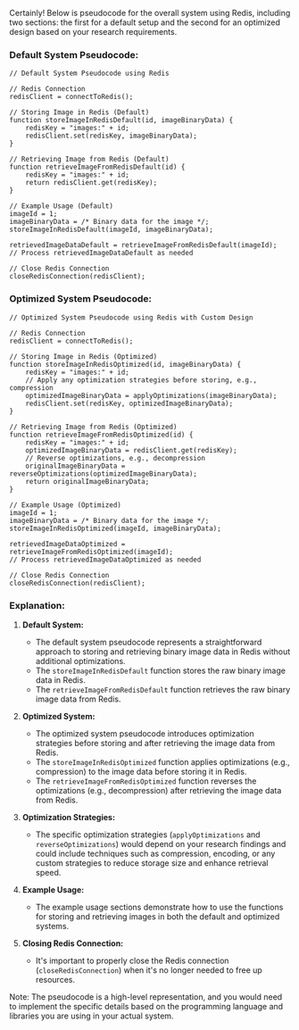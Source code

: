Certainly! Below is pseudocode for the overall system using Redis, including two sections: the first for a default setup and the second for an optimized design based on your research requirements.

### Default System Pseudocode:

```plaintext
// Default System Pseudocode using Redis

// Redis Connection
redisClient = connectToRedis();

// Storing Image in Redis (Default)
function storeImageInRedisDefault(id, imageBinaryData) {
    redisKey = "images:" + id;
    redisClient.set(redisKey, imageBinaryData);
}

// Retrieving Image from Redis (Default)
function retrieveImageFromRedisDefault(id) {
    redisKey = "images:" + id;
    return redisClient.get(redisKey);
}

// Example Usage (Default)
imageId = 1;
imageBinaryData = /* Binary data for the image */;
storeImageInRedisDefault(imageId, imageBinaryData);

retrievedImageDataDefault = retrieveImageFromRedisDefault(imageId);
// Process retrievedImageDataDefault as needed

// Close Redis Connection
closeRedisConnection(redisClient);
```

### Optimized System Pseudocode:

```plaintext
// Optimized System Pseudocode using Redis with Custom Design

// Redis Connection
redisClient = connectToRedis();

// Storing Image in Redis (Optimized)
function storeImageInRedisOptimized(id, imageBinaryData) {
    redisKey = "images:" + id;
    // Apply any optimization strategies before storing, e.g., compression
    optimizedImageBinaryData = applyOptimizations(imageBinaryData);
    redisClient.set(redisKey, optimizedImageBinaryData);
}

// Retrieving Image from Redis (Optimized)
function retrieveImageFromRedisOptimized(id) {
    redisKey = "images:" + id;
    optimizedImageBinaryData = redisClient.get(redisKey);
    // Reverse optimizations, e.g., decompression
    originalImageBinaryData = reverseOptimizations(optimizedImageBinaryData);
    return originalImageBinaryData;
}

// Example Usage (Optimized)
imageId = 1;
imageBinaryData = /* Binary data for the image */;
storeImageInRedisOptimized(imageId, imageBinaryData);

retrievedImageDataOptimized = retrieveImageFromRedisOptimized(imageId);
// Process retrievedImageDataOptimized as needed

// Close Redis Connection
closeRedisConnection(redisClient);
```

### Explanation:

1. **Default System:**
   - The default system pseudocode represents a straightforward approach to storing and retrieving binary image data in Redis without additional optimizations.
   - The `storeImageInRedisDefault` function stores the raw binary image data in Redis.
   - The `retrieveImageFromRedisDefault` function retrieves the raw binary image data from Redis.

2. **Optimized System:**
   - The optimized system pseudocode introduces optimization strategies before storing and after retrieving the image data from Redis.
   - The `storeImageInRedisOptimized` function applies optimizations (e.g., compression) to the image data before storing it in Redis.
   - The `retrieveImageFromRedisOptimized` function reverses the optimizations (e.g., decompression) after retrieving the image data from Redis.

3. **Optimization Strategies:**
   - The specific optimization strategies (`applyOptimizations` and `reverseOptimizations`) would depend on your research findings and could include techniques such as compression, encoding, or any custom strategies to reduce storage size and enhance retrieval speed.

4. **Example Usage:**
   - The example usage sections demonstrate how to use the functions for storing and retrieving images in both the default and optimized systems.

5. **Closing Redis Connection:**
   - It's important to properly close the Redis connection (`closeRedisConnection`) when it's no longer needed to free up resources.

Note: The pseudocode is a high-level representation, and you would need to implement the specific details based on the programming language and libraries you are using in your actual system.